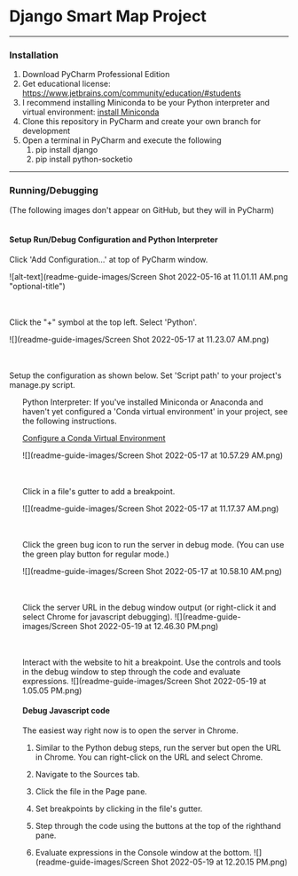 # Django Smart Map Project

---
### Installation
1. Download PyCharm Professional Edition
2. Get educational license: https://www.jetbrains.com/community/education/#students
3. I recommend installing Miniconda to be your Python interpreter and virtual environment: [install Miniconda](https://docs.conda.io/projects/continuumio-conda/en/latest/user-guide/install/index.html) 
4. Clone this repository in PyCharm and create your own branch for development
5. Open a terminal in PyCharm and execute the following
   1. pip install django
   2. pip install python-socketio


***

### Running/Debugging
(The following images don't appear on GitHub, but they will in PyCharm)
<br><br>

#### Setup Run/Debug Configuration and Python Interpreter
Click 'Add Configuration...' at top of PyCharm window.

![alt-text](readme-guide-images/Screen Shot 2022-05-16 at 11.01.11 AM.png "optional-title")

<br><br>
Click the "+" symbol at the top left. Select 'Python'.

![](readme-guide-images/Screen Shot 2022-05-17 at 11.23.07 AM.png)

<br><br>
Setup the configuration as shown below. Set 'Script path' to your project's manage.py script.
<ul>Python Interpreter: If you've installed Miniconda or Anaconda and haven't yet configured a 'Conda virtual environment' in your project, see the following instructions.

[Configure a Conda Virtual Environment](https://www.jetbrains.com/help/pycharm/conda-support-creating-conda-virtual-environment.html)

![](readme-guide-images/Screen Shot 2022-05-17 at 10.57.29 AM.png)

<br><br>
Click in a file's gutter to add a breakpoint.

![](readme-guide-images/Screen Shot 2022-05-17 at 11.17.37 AM.png)

<br><br>
Click the green bug icon to run the server in debug mode. (You can use the green play button for regular mode.)

![](readme-guide-images/Screen Shot 2022-05-17 at 10.58.10 AM.png)

<br><br>
Click the server URL in the debug window output (or right-click it and select Chrome for javascript debugging).
![](readme-guide-images/Screen Shot 2022-05-19 at 12.46.30 PM.png)

<br><br>
Interact with the website to hit a breakpoint. Use the controls and tools in the debug window to step through the code and evaluate expressions.
![](readme-guide-images/Screen Shot 2022-05-19 at 1.05.05 PM.png)



#### Debug Javascript code
The easiest way right now is to open the server in Chrome. 
1. Similar to the Python debug steps, run the server but open the URL in Chrome. You can right-click on the URL and select Chrome.

2. Navigate to the Sources tab.
3. Click the file in the Page pane.
4. Set breakpoints by clicking in the file's gutter.
5. Step through the code using the buttons at the top of the righthand pane.
6. Evaluate expressions in the Console window at the bottom.
![](readme-guide-images/Screen Shot 2022-05-19 at 12.20.15 PM.png)

